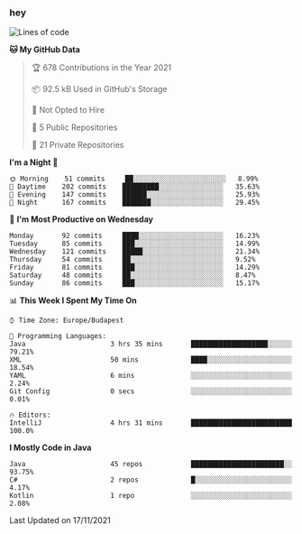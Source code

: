### hey

<!--START_SECTION:waka-->
![Lines of code](https://img.shields.io/badge/From%20Hello%20World%20I%27ve%20Written-467461%20lines%20of%20code-blue)

**🐱 My GitHub Data** 

> 🏆 678 Contributions in the Year 2021
 > 
> 📦 92.5 kB Used in GitHub's Storage 
 > 
> 🚫 Not Opted to Hire
 > 
> 📜 5 Public Repositories 
 > 
> 🔑 21 Private Repositories  
 > 
**I'm a Night 🦉** 

```text
🌞 Morning    51 commits     ██░░░░░░░░░░░░░░░░░░░░░░░   8.99% 
🌆 Daytime    202 commits    █████████░░░░░░░░░░░░░░░░   35.63% 
🌃 Evening    147 commits    ██████░░░░░░░░░░░░░░░░░░░   25.93% 
🌙 Night      167 commits    ███████░░░░░░░░░░░░░░░░░░   29.45%

```
📅 **I'm Most Productive on Wednesday** 

```text
Monday       92 commits     ████░░░░░░░░░░░░░░░░░░░░░   16.23% 
Tuesday      85 commits     ███░░░░░░░░░░░░░░░░░░░░░░   14.99% 
Wednesday    121 commits    █████░░░░░░░░░░░░░░░░░░░░   21.34% 
Thursday     54 commits     ██░░░░░░░░░░░░░░░░░░░░░░░   9.52% 
Friday       81 commits     ███░░░░░░░░░░░░░░░░░░░░░░   14.29% 
Saturday     48 commits     ██░░░░░░░░░░░░░░░░░░░░░░░   8.47% 
Sunday       86 commits     ███░░░░░░░░░░░░░░░░░░░░░░   15.17%

```


📊 **This Week I Spent My Time On** 

```text
⌚︎ Time Zone: Europe/Budapest

💬 Programming Languages: 
Java                     3 hrs 35 mins       ███████████████████░░░░░░   79.21% 
XML                      50 mins             ████░░░░░░░░░░░░░░░░░░░░░   18.54% 
YAML                     6 mins              ░░░░░░░░░░░░░░░░░░░░░░░░░   2.24% 
Git Config               0 secs              ░░░░░░░░░░░░░░░░░░░░░░░░░   0.01%

🔥 Editors: 
IntelliJ                 4 hrs 31 mins       █████████████████████████   100.0%

```

**I Mostly Code in Java** 

```text
Java                     45 repos            ███████████████████████░░   93.75% 
C#                       2 repos             █░░░░░░░░░░░░░░░░░░░░░░░░   4.17% 
Kotlin                   1 repo              ░░░░░░░░░░░░░░░░░░░░░░░░░   2.08%

```



 Last Updated on 17/11/2021
<!--END_SECTION:waka-->
